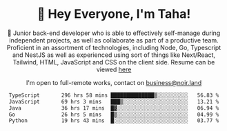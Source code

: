 <div align="center">

<h1 align="center">👋 Hey Everyone, I'm Taha! </h1>
  
<p>
  
 🎉 Junior back-end developer who is able to effectively self-manage during independent projects, as well as collaborate as part of a productive team. Proficient in an assortment of technologies, including Node, Go, Typescript and NestJS as well as experienced using sort of things like Next/React, Tailwind, HTML, JavaScript and CSS on the client side. Resume can be viewed [here](https://cdn.noir.land/resume)

</p>
   
<p align="center">

  I'm open to full-remote works, contact on [business@noir.land](mailto:business@noir.land) 
 
 </p>
   

  
<!--START_SECTION:waka-->

```txt
TypeScript       296 hrs 58 mins ██████████████▒░░░░░░░░░░   56.83 %
JavaScript       69 hrs 3 mins   ███▒░░░░░░░░░░░░░░░░░░░░░   13.21 %
Java             36 hrs 17 mins  █▓░░░░░░░░░░░░░░░░░░░░░░░   06.94 %
Go               26 hrs 5 mins   █▒░░░░░░░░░░░░░░░░░░░░░░░   04.99 %
Python           19 hrs 43 mins  █░░░░░░░░░░░░░░░░░░░░░░░░   03.77 %
```

<!--END_SECTION:waka-->

